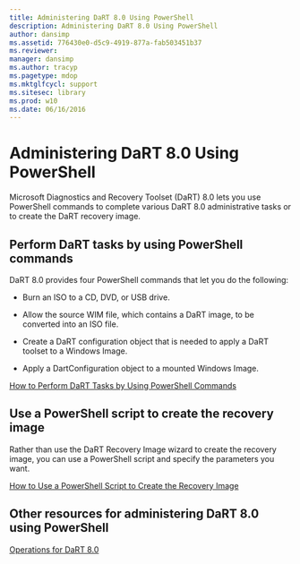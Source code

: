 ```yaml
---
title: Administering DaRT 8.0 Using PowerShell
description: Administering DaRT 8.0 Using PowerShell
author: dansimp
ms.assetid: 776430e0-d5c9-4919-877a-fab503451b37
ms.reviewer: 
manager: dansimp
ms.author: tracyp
ms.pagetype: mdop
ms.mktglfcycl: support
ms.sitesec: library
ms.prod: w10
ms.date: 06/16/2016
---
```



# Administering DaRT 8.0 Using PowerShell


Microsoft Diagnostics and Recovery Toolset (DaRT) 8.0 lets you use PowerShell commands to complete various DaRT 8.0 administrative tasks or to create the DaRT recovery image.

## Perform DaRT tasks by using PowerShell commands


DaRT 8.0 provides four PowerShell commands that let you do the following:

-   Burn an ISO to a CD, DVD, or USB drive.

-   Allow the source WIM file, which contains a DaRT image, to be converted into an ISO file.

-   Create a DaRT configuration object that is needed to apply a DaRT toolset to a Windows Image.

-   Apply a DartConfiguration object to a mounted Windows Image.

[How to Perform DaRT Tasks by Using PowerShell Commands](how-to-perform-dart-tasks-by-using-powershell-commands-dart-8.md)

## Use a PowerShell script to create the recovery image


Rather than use the DaRT Recovery Image wizard to create the recovery image, you can use a PowerShell script and specify the parameters you want.

[How to Use a PowerShell Script to Create the Recovery Image](how-to-use-a-powershell-script-to-create-the-recovery-image-dart-8.md)

## Other resources for administering DaRT 8.0 using PowerShell


[Operations for DaRT 8.0](operations-for-dart-80-dart-8.md)

 

 





